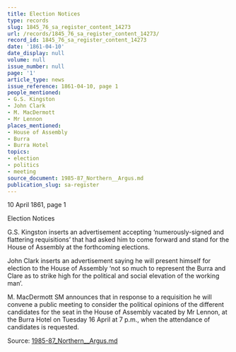 ```yaml
---
title: Election Notices
type: records
slug: 1845_76_sa_register_content_14273
url: /records/1845_76_sa_register_content_14273/
record_id: 1845_76_sa_register_content_14273
date: '1861-04-10'
date_display: null
volume: null
issue_number: null
page: '1'
article_type: news
issue_reference: 1861-04-10, page 1
people_mentioned:
- G.S. Kingston
- John Clark
- M. MacDermott
- Mr Lennon
places_mentioned:
- House of Assembly
- Burra
- Burra Hotel
topics:
- election
- politics
- meeting
source_document: 1985-87_Northern__Argus.md
publication_slug: sa-register
---
```


10 April 1861, page 1

Election Notices

G.S. Kingston inserts an advertisement accepting ‘numerously-signed and flattering requisitions’ that had asked him to come forward and stand for the House of Assembly at the forthcoming elections.

John Clark inserts an advertisement saying he will present himself for election to the House of Assembly ‘not so much to represent the Burra and Clare as to strike high for the political and social elevation of the working man’.

M. MacDermott SM announces that in response to a requisition he will convene a public meeting to consider the political opinions of the different candidates for the seat in the House of Assembly vacated by Mr Lennon, at the Burra Hotel on Tuesday 16 April at 7 p.m., when the attendance of candidates is requested.

Source: [1985-87_Northern__Argus.md](/downloads/markdown/1985-87_Northern__Argus.md)
